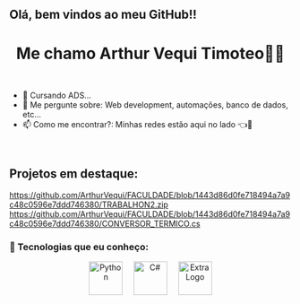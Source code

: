 ## Olá, bem vindos ao meu GitHub!!

<h1 align="center"> Me chamo Arthur Vequi Timoteo👨‍💻</h1> <br>

- 🌱 Cursando ADS...
- 💬 Me pergunte sobre: Web development, automações, banco de dados, etc...
- 📫 Como me encontrar?: Minhas redes estão aqui no lado 👈🙂
</div><br>

## Projetos em destaque:
https://github.com/ArthurVequi/FACULDADE/blob/1443d86d0fe718494a7a9c48c0596e7ddd746380/TRABALHON2.zip
https://github.com/ArthurVequi/FACULDADE/blob/1443d86d0fe718494a7a9c48c0596e7ddd746380/CONVERSOR_TERMICO.cs

### 🚀 Tecnologias que eu conheço:
<div align="center">
  <img src="https://cdn.jsdelivr.net/gh/devicons/devicon/icons/python/python-original.svg" alt="Python" width="60" height="60"/>
  &nbsp;&nbsp;&nbsp;
  <img src="https://cdn.jsdelivr.net/gh/devicons/devicon/icons/csharp/csharp-original.svg" alt="C#" width="60" height="60"/>
  &nbsp;&nbsp;&nbsp;
  <img src="https://encrypted-tbn0.gstatic.com/images?q=tbn:ANd9GcR8KQW_PcmefMM8IO05osReJCfY9mD5hvBqtw&s" alt="Extra Logo" width="60" height="60"/>
</div>

